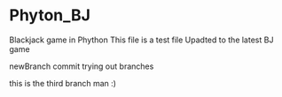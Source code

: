 # Phyton_BJ
Blackjack game in Phython
This file is a test file
Upadted to the latest BJ game


newBranch commit
trying out branches

this is the third branch man :)
